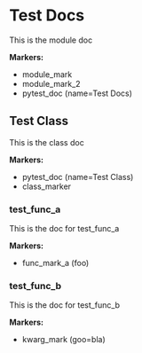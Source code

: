 # Test Docs
This is the module doc

**Markers:**
- module_mark
- module_mark_2
- pytest_doc  (name=Test Docs)
## Test Class
This is the class doc

**Markers:**
- pytest_doc  (name=Test Class)
- class_marker
### test_func_a
This is the doc for test_func_a

**Markers:**
- func_mark_a (foo)
### test_func_b
This is the doc for test_func_b

**Markers:**
- kwarg_mark  (goo=bla)
